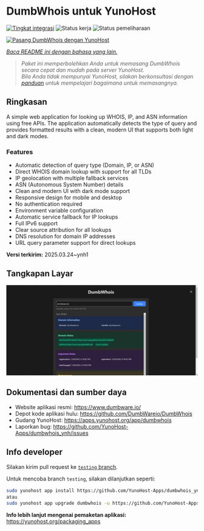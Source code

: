<!--
N.B.: README ini dibuat secara otomatis oleh <https://github.com/YunoHost/apps/tree/master/tools/readme_generator>
Ini TIDAK boleh diedit dengan tangan.
-->

# DumbWhois untuk YunoHost

[![Tingkat integrasi](https://apps.yunohost.org/badge/integration/dumbwhois)](https://ci-apps.yunohost.org/ci/apps/dumbwhois/)
![Status kerja](https://apps.yunohost.org/badge/state/dumbwhois)
![Status pemeliharaan](https://apps.yunohost.org/badge/maintained/dumbwhois)

[![Pasang DumbWhois dengan YunoHost](https://install-app.yunohost.org/install-with-yunohost.svg)](https://install-app.yunohost.org/?app=dumbwhois)

*[Baca README ini dengan bahasa yang lain.](./ALL_README.md)*

> *Paket ini memperbolehkan Anda untuk memasang DumbWhois secara cepat dan mudah pada server YunoHost.*  
> *Bila Anda tidak mempunyai YunoHost, silakan berkonsultasi dengan [panduan](https://yunohost.org/install) untuk mempelajari bagaimana untuk memasangnya.*

## Ringkasan

A simple web application for looking up WHOIS, IP, and ASN information using free APIs. The application automatically detects the type of query and provides formatted results with a clean, modern UI that supports both light and dark modes.

### Features

- Automatic detection of query type (Domain, IP, or ASN)
- Direct WHOIS domain lookup with support for all TLDs
- IP geolocation with multiple fallback services
- ASN (Autonomous System Number) details
- Clean and modern UI with dark mode support
- Responsive design for mobile and desktop
- No authentication required
- Environment variable configuration
- Automatic service fallback for IP lookups
- Full IPv6 support
- Clear source attribution for all lookups
- DNS resolution for domain IP addresses
- URL query parameter support for direct lookups


**Versi terkirim:** 2025.03.24~ynh1

## Tangkapan Layar

![Tangkapan Layar pada DumbWhois](./doc/screenshots/screenshot.png)

## Dokumentasi dan sumber daya

- Website aplikasi resmi: <https://www.dumbware.io/>
- Depot kode aplikasi hulu: <https://github.com/DumbWareio/DumbWhois>
- Gudang YunoHost: <https://apps.yunohost.org/app/dumbwhois>
- Laporkan bug: <https://github.com/YunoHost-Apps/dumbwhois_ynh/issues>

## Info developer

Silakan kirim pull request ke [`testing` branch](https://github.com/YunoHost-Apps/dumbwhois_ynh/tree/testing).

Untuk mencoba branch `testing`, silakan dilanjutkan seperti:

```bash
sudo yunohost app install https://github.com/YunoHost-Apps/dumbwhois_ynh/tree/testing --debug
atau
sudo yunohost app upgrade dumbwhois -u https://github.com/YunoHost-Apps/dumbwhois_ynh/tree/testing --debug
```

**Info lebih lanjut mengenai pemaketan aplikasi:** <https://yunohost.org/packaging_apps>
